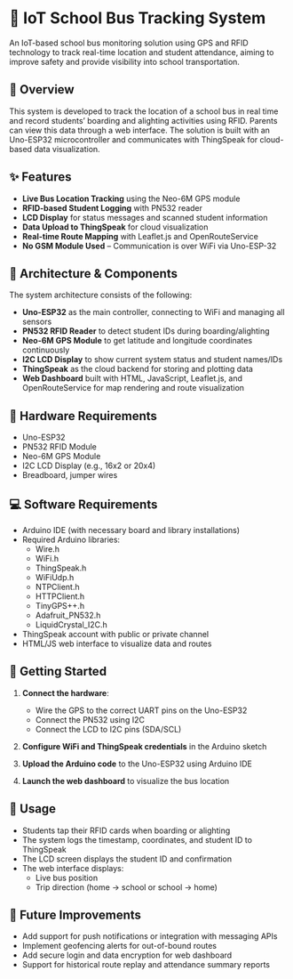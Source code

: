 # 🚌 IoT School Bus Tracking System

An IoT-based school bus monitoring solution using GPS and RFID technology to track real-time location and student attendance, aiming to improve safety and provide visibility into school transportation.

## 🧾 Overview

This system is developed to track the location of a school bus in real time and record students’ boarding and alighting activities using RFID. Parents can view this data through a web interface. The solution is built with an Uno-ESP32 microcontroller and communicates with ThingSpeak for cloud-based data visualization.

## ✨ Features

- **Live Bus Location Tracking** using the Neo-6M GPS module  
- **RFID-based Student Logging** with PN532 reader  
- **LCD Display** for status messages and scanned student information  
- **Data Upload to ThingSpeak** for cloud visualization  
- **Real-time Route Mapping** with Leaflet.js and OpenRouteService  
- **No GSM Module Used** – Communication is over WiFi via Uno-ESP-32

## 🧩 Architecture & Components

The system architecture consists of the following:

- **Uno-ESP32** as the main controller, connecting to WiFi and managing all sensors  
- **PN532 RFID Reader** to detect student IDs during boarding/alighting  
- **Neo-6M GPS Module** to get latitude and longitude coordinates continuously  
- **I2C LCD Display** to show current system status and student names/IDs  
- **ThingSpeak** as the cloud backend for storing and plotting data  
- **Web Dashboard** built with HTML, JavaScript, Leaflet.js, and OpenRouteService for map rendering and route visualization

## 🔧 Hardware Requirements

- Uno-ESP32  
- PN532 RFID Module  
- Neo-6M GPS Module  
- I2C LCD Display (e.g., 16x2 or 20x4)  
- Breadboard, jumper wires  

## 💻 Software Requirements

- Arduino IDE (with necessary board and library installations)  
- Required Arduino libraries:  
  - Wire.h
  - WiFi.h
  - ThingSpeak.h
  - WiFiUdp.h
  - NTPClient.h
  - HTTPClient.h
  - TinyGPS++.h
  - Adafruit_PN532.h
  - LiquidCrystal_I2C.h
- ThingSpeak account with public or private channel  
- HTML/JS web interface to visualize data and routes

## 🚀 Getting Started

1. **Connect the hardware**:
   - Wire the GPS to the correct UART pins on the Uno-ESP32
   - Connect the PN532 using I2C
   - Connect the LCD to I2C pins (SDA/SCL)
   
2. **Configure WiFi and ThingSpeak credentials** in the Arduino sketch

3. **Upload the Arduino code** to the Uno-ESP32 using Arduino IDE

4. **Launch the web dashboard** to visualize the bus location

## 📘 Usage

- Students tap their RFID cards when boarding or alighting  
- The system logs the timestamp, coordinates, and student ID to ThingSpeak  
- The LCD screen displays the student ID and confirmation  
- The web interface displays:
  - Live bus position
  - Trip direction (home → school or school → home)

## 🔮 Future Improvements

- Add support for push notifications or integration with messaging APIs  
- Implement geofencing alerts for out-of-bound routes  
- Add secure login and data encryption for web dashboard  
- Support for historical route replay and attendance summary reports  
